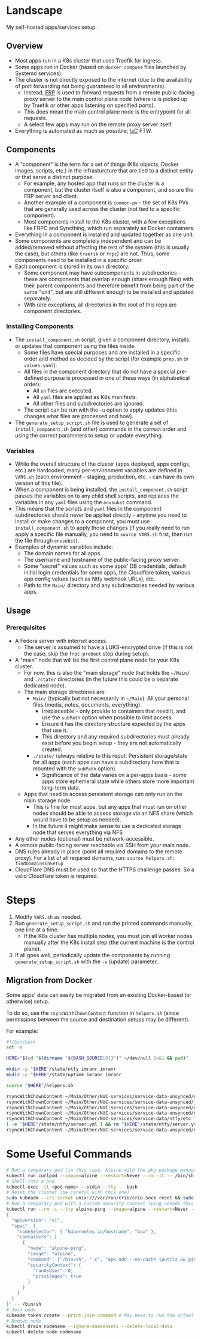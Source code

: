 # Landscape

My self-hosted apps/services setup.

## Overview

- Most apps run in a K8s cluster that uses Traefik for ingress.
- Some apps run in Docker (based on `docker compose` files launched by Systemd services).
- The cluster is not directly exposed to the internet (due to the availability of port forwarding not being guaranteed in all environments).
    - Instead, [FRP](https://github.com/fatedier/frp) is used to forward requests from a remote public-facing proxy server to the main control plane node (where is is picked up by Traefik or other apps listening on specified ports).
    - This does mean the main control plane node is the entrypoint for all requests.
    - A select few apps may run on the remote proxy server itself.
- Everything is automated as much as possible; [IaC](https://en.wikipedia.org/wiki/Infrastructure_as_code) FTW.

## Components
- A "component" is the term for a set of things (K8s objects, Docker images, scripts, etc.) in the infrasturcture that are tied to a distinct entity or that serve a distinct purpose.
    - For example, any hosted app that runs on the cluster is a component, but the cluster itself is also a component, and so are the FRP server and client.
    - Another example of a component is `common-pv` - the set of K8s PVs that are generally used across the cluster (not tied to a specific component).
    - Most components install to the K8s cluster, with a few exceptions like FRPC and Syncthing, which run separately as Docker containers.
- Everything in a component is installed and updated together as one unit.
- Some components are completely independent and can be added/removed without affecting the rest of the system (this is usually the case), but others (like `traefik` or `frpc`) are not. Thus, some components need to be installed in a specific order.
- Each component is stored in its own directory.
    - Some component may have subcomponents in subdirectories - these are components that overlap enough (share enough files) with their parent components and therefore benefit from being part of the same "unit", but are still different enough to be installed and updated separately.
    - With rare exceptions, all directories in the root of this repo are component directories.

### Installing Components

- The `install_component.sh` script, given a component directory, installs or updates that component using the files inside.
    - Some files have special purposes and are installed in a specific order and method as decided by the script (for example `prep.sh` or `values.yaml`).
    - All files in the component directory that do not have a special pre-defined purpose is processed in one of these ways (in alphabetical order):
        - All `sh` files are executed.
        - All `yaml` files are applied as K8s manifests.
        - All other files and subdirectories are ignored.
    - The script can be run with the `-u` option to apply updates (this changes what files are processed and how).
- The `generate_setup_script.sh` file is used to generate a set of `install_component.sh` (and other) commands in the correct order and using the correct parameters to setup or update everything.

### Variables

- While the overall structure of the cluster (apps deployed, apps configs, etc.) are hardcoded, many per-environment variables are defined in `VARS.sh` (each environment - staging, production, etc. - can have its own version of this file).
- When a component is being installed, the `install_component.sh` script passes the variables on to any child shell scripts, and replaces the variables in any `yaml` files using the `envsubst` command.
- This means that the scripts and `yaml` files in the component subdirectories should never be applied directly - anytime you need to install or make changes to a component, you must use `install_component.sh` to apply those changes (if you really need to run apply a specific file manually, you need to `source VARS.sh` first, then run the file through `envsubst`).
- Examples of dynamic variables include:
    - The domain names for all apps.
    - The username and hostname of the public-facing proxy server.
    - Some "secret" values such as some apps' DB credentials, default initial login credentials for some apps, the Cloudflare token, various app config values (such as Ntfy webhook URLs), etc. 
    - Path to the `Main/` directory and any subdirectories needed by various apps.

## Usage

### Prerequisites

- A Fedora server with internet access.
    - The server is assumed to have a LUKS-encrypted drive (if this is not the case, skip the `frpc-preboot` step during setup).
- A "main" node that will be the first control plane node for your K8s cluster.
    - For now, this is also the "main storage" node that holds the `~/Main/` and `./state/` directories (in the future this could be a separate dedicated node).
    - The main storage directories are:
        - `Main/` (typically but not necessarily in `~/Main`): All your personal files (media, notes, documents, everything).
            - Irreplaceable - only provide to containers that need it, and use the `subPath` option when possible to limit access.
            - Ensure it has the directory structure expected by the apps that use it.
            - This directory and any required subdirectories must already exist before you begin setup - they are not automatically created.
        - `./state/` (always relative to this repo): Persistent storage/state for all apps (each apps can have a subdirectory here that is mounted with the `subPath` option).
            - Significance of the data varies on a per-apps basis - some apps store ephemeral state while others store more important long-term data.
    - Apps that need to access persistent storage can only run on the main storage node.
        - This is fine for most apps, but any apps that must run on other nodes should be able to access storage via an NFS share (which would have to be setup as needed).
        - In the future it might make sense to use a dedicated storage node that serves everything via NFS 
- Any other nodes (optional) must be network-accessible.
- A remote public-facing server reachable via SSH from your main node.
- DNS rules already in place (point all required domains to the remote proxy). For a list of all required domains, run: `source helpers.sh; findDomainsInSetup`
- CloudFlare DNS must be used so that the HTTPS challenge passes. So a valid Cloudflare token is required.

# Steps

1. Modify `VARS.sh` as needed.
2. Run `generate_setup_script.sh` and run the printed commands manually, one line at a time.
    - If the K8s cluster has multiple nodes, you must join all worker nodes manually after the K8s install step (the current machine is the control plane).
3. If all goes well, periodically update the components by running `generate_setup_script.sh` with the `-u` (update) parameter.

## Migration from Docker

Some apps' data can easily be migrated from an existing Docker-based (or otherwise) setup.

To do so, use the `rsyncWithChownContent` function in `helpers.sh` (since permissions between the source and destination setups may be different).

For example:

```bash
#!/bin/bash
set -e

HERE="$(cd "$(dirname "${BASH_SOURCE[0]}")" >/dev/null 2>&1 && pwd)"

mkdir -p "$HERE"/state/ntfy imranr imranr
mkdir -p "$HERE"/state/uptime imranr imranr

source "$HERE"/helpers.sh

rsyncWithChownContent ~/Main/Other/NUC-services/service-data-unsynced/HAConfig "$HERE"/state/homeassistant root 1000
rsyncWithChownContent ~/Main/Other/NUC-services/service-data-unsynced/jellyfin "$HERE"/state/jellyfin 1000 1000
rsyncWithChownContent ~/Main/Other/NUC-services/service-data-unsynced/nextcloud/html "$HERE"/state/nextcloud/data 33 1000
rsyncWithChownContent ~/Main/Other/NUC-services/service-data-unsynced/nextcloud/db "$HERE"/state/nextcloud/db 1000 1000
rsyncWithChownContent ~/Main/Other/NUC-services/service-data/ntfy/etc "$HERE"/state/ntfy 1000 1000
[ -e "$HERE"/state/ntfy/server.yml ] && rm "$HERE"/state/ntfy/server.yml
rsyncWithChownContent ~/Main/Other/NUC-services/service-data-unsynced/nextcloud/db "$HERE"/state/nextcloud/db 1000 1000
```

# Some Useful Commands

```bash
# Run a temporary pod (in this case, Alpine with the pkg package manager)
kubectl run curlpod --image=alpine --restart=Never --rm -it -- /bin/sh # Then apk add --no-cache curl
# Shell into a pod
kubectl exec -it <pod-name> --stdin --tty -- bash
# Reset the cluster (be careful with this one)
sudo kubeadm --cri-socket unix:///var/run/crio/crio.sock reset && sudo rm -r /etc/cni/net.d
# Run a temporary pod with a custom security context (ping neeeds this for example as seen below)
kubectl run --rm -i --tty alpine-ping --image=alpine --restart=Never --overrides='
{
  "apiVersion": "v1",
  "spec": {
    "nodeSelector": { "kubernetes.io/hostname": "box" },
    "containers": [
      {
        "name": "alpine-ping",
        "image": "alpine",
        "command": ["/bin/sh", "-c", "apk add --no-cache iputils && ping -c 4 10.96.0.10"],
        "securityContext": {
          "runAsUser": 0,
          "privileged": true
        }
      }
    ]
  }
}' -- /bin/sh
# Join node
kubeadm token create --print-join-command # May need to run the actual join command with --cri-socket unix:///var/run/crio/crio.sock
# Remove node
kubectl drain nodename --ignore-daemonsets --delete-local-data
kubectl delete node nodename
```